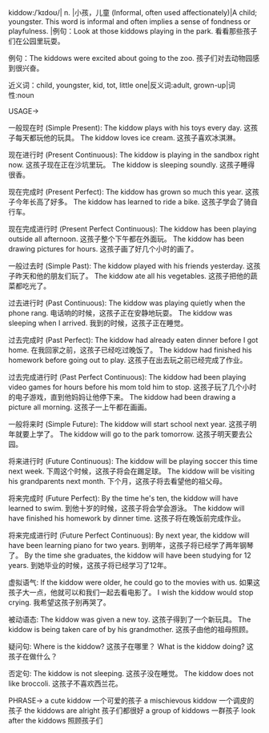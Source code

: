 kiddow:/ˈkɪdoʊ/| n. |小孩，儿童 (Informal, often used affectionately)|A child; youngster.  This word is informal and often implies a sense of fondness or playfulness. |例句：Look at those kiddows playing in the park. 看看那些孩子们在公园里玩耍。

例句：The kiddows were excited about going to the zoo. 孩子们对去动物园感到很兴奋。


近义词：child, youngster, kid, tot, little one|反义词:adult, grown-up|词性:noun


USAGE->

一般现在时 (Simple Present):
The kiddow plays with his toys every day.  这孩子每天都玩他的玩具。
The kiddow loves ice cream.  这孩子喜欢冰淇淋。

现在进行时 (Present Continuous):
The kiddow is playing in the sandbox right now.  这孩子现在正在沙坑里玩。
The kiddow is sleeping soundly.  这孩子睡得很香。

现在完成时 (Present Perfect):
The kiddow has grown so much this year.  这孩子今年长高了好多。
The kiddow has learned to ride a bike.  这孩子学会了骑自行车。

现在完成进行时 (Present Perfect Continuous):
The kiddow has been playing outside all afternoon.  这孩子整个下午都在外面玩。
The kiddow has been drawing pictures for hours.  这孩子画了好几个小时的画了。

一般过去时 (Simple Past):
The kiddow played with his friends yesterday.  这孩子昨天和他的朋友们玩了。
The kiddow ate all his vegetables.  这孩子把他的蔬菜都吃光了。

过去进行时 (Past Continuous):
The kiddow was playing quietly when the phone rang.  电话响的时候，这孩子正在安静地玩耍。
The kiddow was sleeping when I arrived.  我到的时候，这孩子正在睡觉。

过去完成时 (Past Perfect):
The kiddow had already eaten dinner before I got home.  在我回家之前，这孩子已经吃过晚饭了。
The kiddow had finished his homework before going out to play.  这孩子在出去玩之前已经完成了作业。

过去完成进行时 (Past Perfect Continuous):
The kiddow had been playing video games for hours before his mom told him to stop.  这孩子玩了几个小时的电子游戏，直到他妈妈让他停下来。
The kiddow had been drawing a picture all morning.  这孩子一上午都在画画。


一般将来时 (Simple Future):
The kiddow will start school next year.  这孩子明年就要上学了。
The kiddow will go to the park tomorrow.  这孩子明天要去公园。


将来进行时 (Future Continuous):
The kiddow will be playing soccer this time next week.  下周这个时候，这孩子将会在踢足球。
The kiddow will be visiting his grandparents next month.  下个月，这孩子将去看望他的祖父母。


将来完成时 (Future Perfect):
By the time he's ten, the kiddow will have learned to swim.  到他十岁的时候，这孩子将会学会游泳。
The kiddow will have finished his homework by dinner time.  这孩子将在晚饭前完成作业。

将来完成进行时 (Future Perfect Continuous):
By next year, the kiddow will have been learning piano for two years.  到明年，这孩子将已经学了两年钢琴了。
By the time she graduates, the kiddow will have been studying for 12 years.  到她毕业的时候，这孩子将已经学习了12年。

虚拟语气:
If the kiddow were older, he could go to the movies with us. 如果这孩子大一点，他就可以和我们一起去看电影了。
I wish the kiddow would stop crying. 我希望这孩子别再哭了。

被动语态:
The kiddow was given a new toy.  这孩子得到了一个新玩具。
The kiddow is being taken care of by his grandmother.  这孩子由他的祖母照顾。

疑问句:
Where is the kiddow?  这孩子在哪里？
What is the kiddow doing?  这孩子在做什么？

否定句:
The kiddow is not sleeping.  这孩子没在睡觉。
The kiddow does not like broccoli.  这孩子不喜欢西兰花。


PHRASE->
a cute kiddow  一个可爱的孩子
a mischievous kiddow 一个调皮的孩子
the kiddows are alright  孩子们都很好
a group of kiddows 一群孩子
look after the kiddows 照顾孩子们
